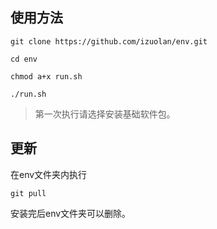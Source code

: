 ## 使用方法
`git clone https://github.com/izuolan/env.git`

`cd env`

`chmod a+x run.sh`

`./run.sh`

> 第一次执行请选择安装基础软件包。

## 更新

在env文件夹内执行

`git pull`

安装完后env文件夹可以删除。
